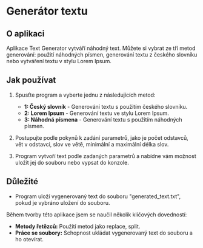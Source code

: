 # Generátor textu

## O aplikaci
Aplikace Text Generator vytváří náhodný text. Můžete si vybrat ze tří metod generování: použití náhodných písmen, generování textu z českého slovníku nebo vytváření textu v stylu Lorem Ipsum.

## Jak používat
1. Spusťte program a vyberte jednu z následujících metod:
   - **1: Český slovník** - Generování textu s použitím českého slovníku.
   - **2: Lorem Ipsum** - Generování textu ve stylu Lorem Ipsum.
   - **3: Náhodná písmena** - Generování textu s použitím náhodných písmen.

2. Postupujte podle pokynů k zadání parametrů, jako je počet odstavců, vět v odstavci, slov ve větě, minimální a maximální délka slov.

3. Program vytvoří text podle zadaných parametrů a nabídne vám možnost uložit jej do souboru nebo vypsat do konzole.

## Důležité
- Program uloží vygenerovaný text do souboru "generated_text.txt", pokud je vybráno uložení do souboru.

Během tvorby této aplikace jsem se naučil několik klíčových dovedností:
- **Metody řetězců:** Použití metod jako replace, split.
- **Práce se soubory:** Schopnost ukládat vygenerovaný text do souboru a ho otevírat.